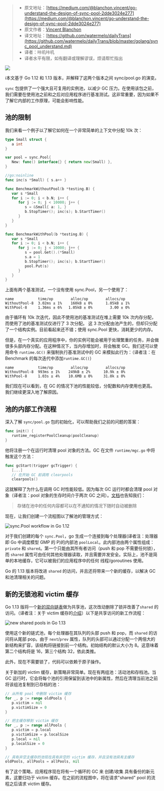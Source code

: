 > * 原文地址：[https://medium.com/@blanchon.vincent/go-understand-the-design-of-sync-pool-2dde3024e277](https://medium.com/@blanchon.vincent/go-understand-the-design-of-sync-pool-2dde3024e277)
> * 原文作者：[Vincent Blanchon](https://medium.com/@blanchon.vincent)
> * 译文地址：[https://github.com/watermelo/dailyTrans](https://github.com/watermelo/dailyTrans/blob/master/golang/sync_pool_understand.md)
> * 译者：咔叽咔叽  
> * 译者水平有限，如有翻译或理解谬误，烦请帮忙指出

![](https://user-gold-cdn.xitu.io/2019/6/12/16b4ad7632cdc194?w=800&h=342&f=png&s=262697)

ℹ️本文基于 Go 1.12 和 1.13 版本，并解释了这两个版本之间 sync/pool.go 的演变。

`sync` 包提供了一个强大且可复用的实例池，以减少 GC 压力。在使用该包之前，我们需要在使用池之前和之后对应用程序进行基准测试。这非常重要，因为如果不了解它内部的工作原理，可能会影响性能。

## 池的限制
我们来看一个例子以了解它如何在一个非常简单的上下文中分配 10k 次：

```go
type Small struct {
   a int
}

var pool = sync.Pool{
   New: func() interface{} { return new(Small) },
}

//go:noinline
func inc(s *Small) { s.a++ }

func BenchmarkWithoutPool(b *testing.B) {
   var s *Small
   for i := 0; i < b.N; i++ {
      for j := 0; j < 10000; j++ {
         s = &Small{ a: 1, }
         b.StopTimer(); inc(s); b.StartTimer()
      }
   }
}

func BenchmarkWithPool(b *testing.B) {
   var s *Small
   for i := 0; i < b.N; i++ {
      for j := 0; j < 10000; j++ {
         s = pool.Get().(*Small)
         s.a = 1
         b.StopTimer(); inc(s); b.StartTimer()
         pool.Put(s)
      }
   }
}
```

上面有两个基准测试，一个没有使用 sync.Pool，另一个使用了：

```plain
name           time/op        alloc/op        allocs/op
WithoutPool-8  3.02ms ± 1%    160kB ± 0%      1.05kB ± 1%
WithPool-8     1.36ms ± 6%   1.05kB ± 0%        3.00 ± 0%
```

由于循环有 10k 次迭代，因此不使用池的基准测试在堆上需要 10k 次内存分配，而使用了池的基准测试仅进行了 3 次分配。 这 3 次分配由池产生的，但却只分配了一个结构实例。目前看起来还不错；使用 sync.Pool 更快，消耗更少的内存。

但是，在一个真实的应用程序中，你的实例可能会被用于处理繁重的任务，并会做很多头部内存分配。在这种情况下，当内存增加时，将会触发 GC。我们还可以使用命令 `runtime.GC()` 来强制执行基准测试中的 GC 来模拟此行为：（译者注：在 Benchmark 的每次迭代中添加`runtime.GC()`）

```plain
name           time/op        alloc/op        allocs/op
WithoutPool-8  993ms ± 1%    249kB ± 2%      10.9k ± 0%
WithPool-8     1.03s ± 4%    10.6MB ± 0%     31.0k ± 0%
```

我们现在可以看到，在 GC 的情况下池的性能较低，分配数和内存使用也更高。我们继续更深入地了解原因。

## 池的内部工作流程
深入了解 `sync/pool.go` 包的初始化，可以帮助我们之前的问题的答案：

```go
func init() {
   runtime_registerPoolCleanup(poolCleanup)
}
```

他将注册一个在运行时清理 pool 对象的方法。GC 在文件 `runtime/mgc.go` 中将触发这个方法：

```go
func gcStart(trigger gcTrigger) {
   [...]
   // 在开始 GC 前调用 clearpools
   clearpools()
```

这就解释了为什么在调用 GC 时性能较低。因为每次 GC 运行时都会清理 pool 对象（译者注：pool 对象的生存时间介于两次 GC 之间）。[文档](https://golang.org/pkg/sync/#Pool)也告知我们：

> 存储在池中的任何内容都可以在不通知的情况下随时自动被删除

现在，让我们创建一个流程图以了解池的管理方式：

![sync.Pool workflow in Go 1.12](https://user-gold-cdn.xitu.io/2019/6/12/16b4b385f69fc500?w=1426&h=1256&f=png&s=234798)

对于我们创建的每个 `sync.Pool`，go 生成一个连接到每个处理器(译者注：处理器即 Go 中调度模型 GMP 的 P)的内部池 `poolLocal`。此内部池由两个属性组成：`private` 和 `shared`。第一个只能由其所有者访问（push 和 pop 不需要任何锁），而 `shared` 属性可由任何其他处理器读取，并且需要并发安全。实际上，池不是简单的本地缓存，它可以被我们的应用程序中的任何 线程/goroutines 使用。

Go 的 1.13 版本将改进 `shared` 的访问，并且还将带来一个新的缓存，以解决 GC 和池清理相关的问题。

## 新的无锁池和 victim 缓存
Go 1.13 版将一个[新的双向链表](https://github.com/golang/go/commit/d5fd2dd6a17a816b7dfd99d4df70a85f1bf0de31#diff-491b0013c82345bf6cfa937bd78b690d)做为共享池，这次改动删除了锁并改善了`shared` 的访问。（译者注：关于 victim 缓存的[介绍](https://www.quora.com/What-is-a-victim-cache)）以下是共享访问的新工作流程：


![new shared pools in Go 1.13](https://user-gold-cdn.xitu.io/2019/6/12/16b4acb3a4ad0e2a?w=800&h=177&f=png&s=16567)

使用这个新的链式池，每个处理器在其队列的头部 push 和 pop，而 `shared` 的访问将从尾部 pop。由于 `next`/`prev` 属性，队列的头部可以通过分配一个两倍大的新结构来扩容，该结构将链接到前一个结构。初始结构的默认大小为 8。这意味着第二个结构将是 16，第三个结构 32，依此类推。

此外，现在不需要锁了，代码可以依赖于原子操作。

关于新加的 victim 缓存，新策略非常简单。现在有两组池：活动池和存档池。当 GC 运行时，它会将每个池的引用保留到该池中的新属性，然后在清理当前池之前将该组池复制到已存档的池：

```go
// 从所有 pool 中删除 victim 缓存
for _, p := range oldPools {
   p.victim = nil
   p.victimSize = 0
}

// 把主缓存移到 victim 缓存
for _, p := range allPools {
   p.victim = p.local
   p.victimSize = p.localSize
   p.local = nil
   p.localSize = 0
}

// 具有非空主缓存的池现在具有非空的 victim 缓存，并且没有池具有主缓存
oldPools, allPools = allPools, nil
```

有了这个策略，应用程序现在将有一个循环的 GC 来 创建/收集 具有备份的新元素，这要归功于 victim 缓存。在之前的流程图中，将在请求"shared" pool 的流程之后请求 victim 缓存。
